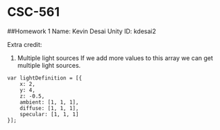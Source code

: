 # CSC-561
##Homework 1
Name: Kevin Desai
Unity ID: kdesai2

Extra credit: 

1. Multiple light sources
If we add more values to this array we can get multiple light sources.

~~~~
var lightDefinition = [{
    x: 2,
    y: 4,
    z: -0.5,
    ambient: [1, 1, 1],
    diffuse: [1, 1, 1],
    specular: [1, 1, 1]
}];
~~~~
